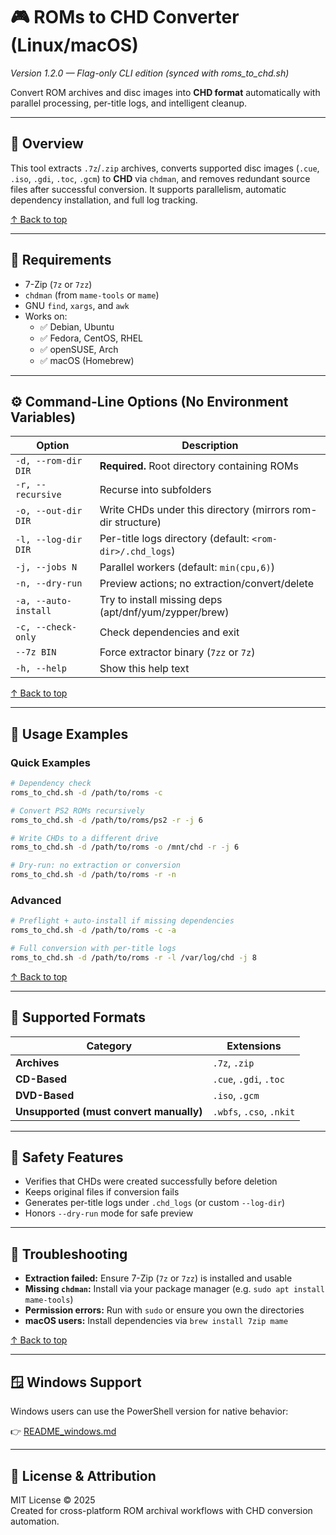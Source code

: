 # 🎮 ROMs to CHD Converter (Linux/macOS)

_Version 1.2.0 — Flag-only CLI edition (synced with roms_to_chd.sh)_

Convert ROM archives and disc images into **CHD format** automatically with parallel processing, per-title logs, and intelligent cleanup.

---

## 🎯 Overview

This tool extracts `.7z`/`.zip` archives, converts supported disc images (`.cue`, `.iso`, `.gdi`, `.toc`, `.gcm`) to **CHD** via `chdman`, and removes redundant source files after successful conversion. It supports parallelism, automatic dependency installation, and full log tracking.

[↑ Back to top](#top)

---

## 🧰 Requirements

- 7-Zip (`7z` or `7zz`)
- `chdman` (from `mame-tools` or `mame`)
- GNU `find`, `xargs`, and `awk`
- Works on:
  - ✅ Debian, Ubuntu
  - ✅ Fedora, CentOS, RHEL
  - ✅ openSUSE, Arch
  - ✅ macOS (Homebrew)

---

## ⚙️ Command-Line Options (No Environment Variables)

| Option | Description |
|-------|-------------|
| `-d, --rom-dir DIR` | **Required.** Root directory containing ROMs |
| `-r, --recursive` | Recurse into subfolders |
| `-o, --out-dir DIR` | Write CHDs under this directory (mirrors rom-dir structure) |
| `-l, --log-dir DIR` | Per-title logs directory (default: `<rom-dir>/.chd_logs`) |
| `-j, --jobs N` | Parallel workers (default: `min(cpu,6)`) |
| `-n, --dry-run` | Preview actions; no extraction/convert/delete |
| `-a, --auto-install` | Try to install missing deps (apt/dnf/yum/zypper/brew) |
| `-c, --check-only` | Check dependencies and exit |
| `--7z BIN` | Force extractor binary (`7zz` or `7z`) |
| `-h, --help` | Show this help text |

[↑ Back to top](#top)

---

## 🚀 Usage Examples

### Quick Examples

```bash
# Dependency check
roms_to_chd.sh -d /path/to/roms -c

# Convert PS2 ROMs recursively
roms_to_chd.sh -d /path/to/roms/ps2 -r -j 6

# Write CHDs to a different drive
roms_to_chd.sh -d /path/to/roms -o /mnt/chd -r -j 6

# Dry-run: no extraction or conversion
roms_to_chd.sh -d /path/to/roms -r -n
```

### Advanced

```bash
# Preflight + auto-install if missing dependencies
roms_to_chd.sh -d /path/to/roms -c -a

# Full conversion with per-title logs
roms_to_chd.sh -d /path/to/roms -r -l /var/log/chd -j 8
```

[↑ Back to top](#top)

---

## 🧩 Supported Formats

| Category | Extensions |
|-----------|-------------|
| **Archives** | `.7z`, `.zip` |
| **CD-Based** | `.cue`, `.gdi`, `.toc` |
| **DVD-Based** | `.iso`, `.gcm` |
| **Unsupported (must convert manually)** | `.wbfs`, `.cso`, `.nkit` |

---

## 🧹 Safety Features

- Verifies that CHDs were created successfully before deletion
- Keeps original files if conversion fails
- Generates per-title logs under `.chd_logs` (or custom `--log-dir`)
- Honors `--dry-run` mode for safe preview

---

## 🧾 Troubleshooting

- **Extraction failed:** Ensure 7-Zip (`7z` or `7zz`) is installed and usable
- **Missing `chdman`:** Install via your package manager (e.g. `sudo apt install mame-tools`)
- **Permission errors:** Run with `sudo` or ensure you own the directories
- **macOS users:** Install dependencies via `brew install 7zip mame`

[↑ Back to top](#top)

---

## 🪟 Windows Support

Windows users can use the PowerShell version for native behavior:

👉 [README_windows.md](./README_windows.md)

---

## 📜 License & Attribution

MIT License © 2025  
Created for cross-platform ROM archival workflows with CHD conversion automation.
